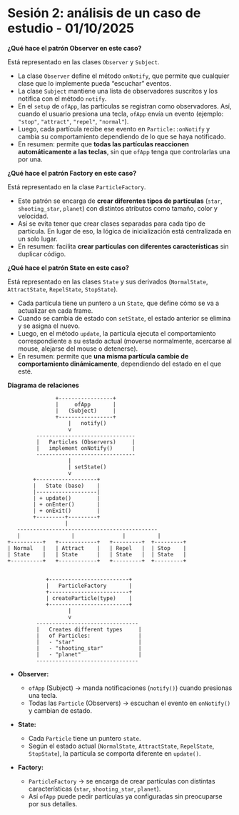# Sesión 2: análisis de un caso de estudio - 01/10/2025

**¿Qué hace el patrón Observer en este caso?**

Está representado en las clases `Observer` y `Subject`.

- La clase `Observer` define el método `onNotify`, que permite que cualquier clase que lo implemente pueda “escuchar” eventos.
- La clase `Subject` mantiene una lista de observadores suscritos y los notifica con el método `notify`.
- En el `setup` de `ofApp`, las partículas se registran como observadores. Así, cuando el usuario presiona una tecla, `ofApp` envía un evento (ejemplo: `"stop"`, `"attract"`, `"repel"`, `"normal"`).
- Luego, cada partícula recibe ese evento en `Particle::onNotify` y cambia su comportamiento dependiendo de lo que se haya notificado.
- En resumen: permite que **todas las partículas reaccionen automáticamente a las teclas**, sin que `ofApp` tenga que controlarlas una por una.

**¿Qué hace el patrón Factory en este caso?**

Está representado en la clase `ParticleFactory`.

- Este patrón se encarga de **crear diferentes tipos de partículas** (`star`, `shooting_star`, `planet`) con distintos atributos como tamaño, color y velocidad.
- Así se evita tener que crear clases separadas para cada tipo de partícula. En lugar de eso, la lógica de inicialización está centralizada en un solo lugar.
- En resumen: facilita **crear partículas con diferentes características** sin duplicar código.

**¿Qué hace el patrón State en este caso?**

Está representado en las clases `State` y sus derivados (`NormalState`, `AttractState`, `RepelState`, `StopState`).

- Cada partícula tiene un puntero a un `State`, que define cómo se va a actualizar en cada frame.
- Cuando se cambia de estado con `setState`, el estado anterior se elimina y se asigna el nuevo.
- Luego, en el método `update`, la partícula ejecuta el comportamiento correspondiente a su estado actual (moverse normalmente, acercarse al mouse, alejarse del mouse o detenerse).
- En resumen: permite que **una misma partícula cambie de comportamiento dinámicamente**, dependiendo del estado en el que esté.

**Diagrama de relaciones**

```
               +-----------------+
               |     ofApp       |
               |   (Subject)     |
               +-----------------+
                   |   notify()
                   v
         -------------------------------
         |   Particles (Observers)     |
         |   implement onNotify()      |
         -------------------------------
                   |
                   | setState()
                   v
        +-------------------+
        |   State (base)    |
        |-------------------|
        | + update()        |
        | + onEnter()       |
        | + onExit()        |
        +---------+---------+
                  |
   --------------------------------------------
   |                |               |          |
+----------+   +------------+   +---------+  +---------+
| Normal   |   | Attract    |   | Repel   |  | Stop    |
| State    |   | State      |   | State   |  | State   |
+----------+   +------------+   +---------+  +---------+


            +-------------------------+
            |   ParticleFactory       |
            +-------------------------+
            | createParticle(type)    |
            +-------------------------+
                   |
                   v
         --------------------------------
         |   Creates different types     |
         |   of Particles:               |
         |   - "star"                    |
         |   - "shooting_star"           |
         |   - "planet"                  |
         --------------------------------
```

- **Observer:**

  - `ofApp` (Subject) → manda notificaciones (`notify()`) cuando presionas una tecla.
  - Todas las `Particle` (Observers) → escuchan el evento en `onNotify()` y cambian de estado.

- **State:**

  - Cada `Particle` tiene un puntero `state`.
  - Según el estado actual (`NormalState`, `AttractState`, `RepelState`, `StopState`), la partícula se comporta diferente en `update()`.

- **Factory:**

  - `ParticleFactory` → se encarga de crear partículas con distintas características (`star`, `shooting_star`, `planet`).
  - Así `ofApp` puede pedir partículas ya configuradas sin preocuparse por sus detalles.

